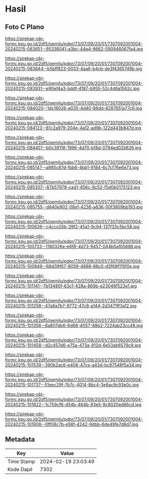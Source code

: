 # Hasil

## Foto C Plano

https://sirekap-obj-formc.kpu.go.id/2df5/pemilu/pdpr/73/07/09/20/01/7307092001004-20240215-083651--95338041-a3bc-44e4-8662-590946067fa4.jpg

https://sirekap-obj-formc.kpu.go.id/2df5/pemilu/pdpr/73/07/09/20/01/7307092001004-20240215-083844--b5bff823-0033-4aa6-b4cb-de3f4365749b.jpg

https://sirekap-obj-formc.kpu.go.id/2df5/pemilu/pdpr/73/07/09/20/01/7307092001004-20240215-083931--e90ef4a3-bddf-4187-b955-52c4d6a1562c.jpg

https://sirekap-obj-formc.kpu.go.id/2df5/pemilu/pdpr/73/07/09/20/01/7307092001004-20240215-084020--1dc16026-a035-4d40-86dd-8287651a77c6.jpg

https://sirekap-obj-formc.kpu.go.id/2df5/pemilu/pdpr/73/07/09/20/01/7307092001004-20240215-084123--81c2a979-204e-4a12-ad9b-122d443b847d.jpg

https://sirekap-obj-formc.kpu.go.id/2df5/pemilu/pdpr/73/07/09/20/01/7307092001004-20240215-084451--b0c39118-1996-4d70-b18d-0794ed02b626.jpg

https://sirekap-obj-formc.kpu.go.id/2df5/pemilu/pdpr/73/07/09/20/01/7307092001004-20240215-085147--a985c87d-fbb6-4bb1-9184-6c7cf76e6e73.jpg

https://sirekap-obj-formc.kpu.go.id/2df5/pemilu/pdpr/73/07/09/20/01/7307092001004-20240215-085307--67b57979-cad1-456c-8c52-f5d0b0175123.jpg

https://sirekap-obj-formc.kpu.go.id/2df5/pemilu/pdpr/73/07/09/20/01/7307092001004-20240215-085755--d840e902-08ef-4236-a636-00f3809bb193.jpg

https://sirekap-obj-formc.kpu.go.id/2df5/pemilu/pdpr/73/07/09/20/01/7307092001004-20240215-100639--c4ccc05b-39f2-45a1-9c94-137f33c5bc58.jpg

https://sirekap-obj-formc.kpu.go.id/2df5/pemilu/pdpr/73/07/09/20/01/7307092001004-20240215-100733--1180326e-e6f8-4d73-9457-044b0af05686.jpg

https://sirekap-obj-formc.kpu.go.id/2df5/pemilu/pdpr/73/07/09/20/01/7307092001004-20240215-100849--68d39f67-8059-4888-86c0-d3f69f115f0e.jpg

https://sirekap-obj-formc.kpu.go.id/2df5/pemilu/pdpr/73/07/09/20/01/7307092001004-20240215-101141--7b13480f-63c1-428a-869b-e23046f523e1.jpg

https://sirekap-obj-formc.kpu.go.id/2df5/pemilu/pdpr/73/07/09/20/01/7307092001004-20240215-101258--47a8a7b7-9772-47c8-a144-2d3471ff3a12.jpg

https://sirekap-obj-formc.kpu.go.id/2df5/pemilu/pdpr/73/07/09/20/01/7307092001004-20240215-101356--6a807db6-6d68-4057-88b2-7224ab23cc48.jpg

https://sirekap-obj-formc.kpu.go.id/2df5/pemilu/pdpr/73/07/09/20/01/7307092001004-20240215-101458--d2c457d6-e75a-473a-912d-6e53ab6579c9.jpg

https://sirekap-obj-formc.kpu.go.id/2df5/pemilu/pdpr/73/07/09/20/01/7307092001004-20240215-101539--390b2ac6-e406-47ce-a43d-bc87548f5a34.jpg

https://sirekap-obj-formc.kpu.go.id/2df5/pemilu/pdpr/73/07/09/20/01/7307092001004-20240215-101737--51eec29f-7b7c-4014-8bc4-3e6ac9c93e0c.jpg

https://sirekap-obj-formc.kpu.go.id/2df5/pemilu/pdpr/73/07/09/20/01/7307092001004-20240215-101822--1c759cf6-d54b-464b-93e5-9c8020ed66cd.jpg

https://sirekap-obj-formc.kpu.go.id/2df5/pemilu/pdpr/73/07/09/20/01/7307092001004-20240215-101908--0ff08c7b-e56f-4242-9dbb-6de49fe7d8d7.jpg


## Metadata

| Key        | Value               |
| ---------- | ------------------- |
| Time Stamp | 2024-02-19 23:03:49 |
| Kode Dapil | 7302                |



